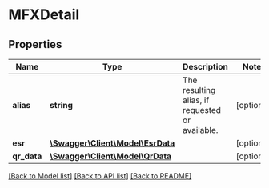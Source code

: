 # MFXDetail

## Properties
Name | Type | Description | Notes
------------ | ------------- | ------------- | -------------
**alias** | **string** | The resulting alias, if requested or available. | [optional] 
**esr** | [**\Swagger\Client\Model\EsrData**](EsrData.md) |  | [optional] 
**qr_data** | [**\Swagger\Client\Model\QrData**](QrData.md) |  | [optional] 

[[Back to Model list]](../../README.md#documentation-for-models) [[Back to API list]](../../README.md#documentation-for-api-endpoints) [[Back to README]](../../README.md)

